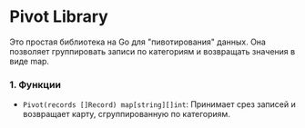 # Pivot Library

Это простая библиотека на Go для "пивотирования" данных. Она позволяет группировать записи по категориям и возвращать значения в виде map.

   
### 1. Функции

- `Pivot(records []Record) map[string][]int`: Принимает срез записей и возвращает карту, сгруппированную по категориям.

